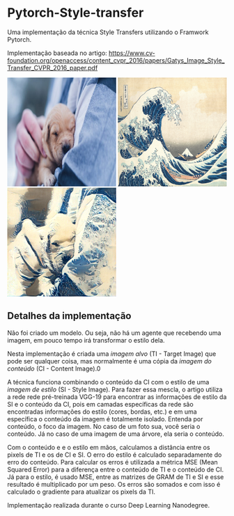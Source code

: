 # Pytorch-Style-transfer

Uma implementação da técnica Style Transfers utilizando o Framwork Pytorch.

Implementação baseada no artigo: https://www.cv-foundation.org/openaccess/content_cvpr_2016/papers/Gatys_Image_Style_Transfer_CVPR_2016_paper.pdf

<p align="left">
  <img src="Imagens/Cachorro.jpg" width="250" height ="250" title="hover text">
  <img src="Estilos/Tsunami_by_hokusai_19th_century.jpg" width="250" height ="250" title="hover text">
  <img src="Results/wave_dog.png" width="250" height ="250" title="hover text">
</p>


## Detalhes da implementação
Não foi criado um modelo. Ou seja, não há um agente que recebendo uma imagem, em pouco tempo irá transformar o estilo dela.

Nesta implementação é criada uma *imagem alvo* (TI - Target Image) que pode ser qualquer coisa, mas normalmente é uma cópia da *imagem do conteúdo* (CI - Content Image).0

A técnica funciona combinando o conteúdo da CI com o estilo de uma *imagem de estilo* (SI - Style Image). Para fazer essa mescla, o artigo utiliza a rede rede pré-treinada VGG-19 para encontrar as informações de estilo da SI e o conteúdo da CI, pois em camadas específicas da rede são encontradas informações do estilo (cores, bordas, etc.) e em uma específica o conteúdo da imagem é totalmente isolado. Entenda por conteúdo, o foco da imagem. No caso de um foto sua, você seria o conteúdo. Já no caso de uma imagem de uma árvore, ela seria o conteúdo.

Com o conteúdo e e o estilo em mãos, calculamos a distância entre os pixels de TI e os de CI e SI. O erro do estilo é calculado separadamente do erro do conteúdo. Para calcular os erros é utilizada a métrica MSE (Mean Squared Error) para a diferença entre o conteúdo de TI e o conteúdo de CI. Já para o estilo, é usado MSE, entre as matrizes de GRAM de TI e SI e esse resultado é multiplicado por um peso. Os erros são somados e com isso é calculado o gradiente para atualizar os pixels da TI.

Implementação realizada durante o curso Deep Learning Nanodegree.
